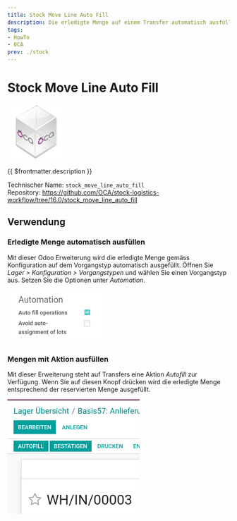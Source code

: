 ```yaml
---
title: Stock Move Line Auto Fill
description: Die erledigte Menge auf einem Transfer automatisch ausfüllen.
tags:
- HowTo
- OCA
prev: ./stock
---
```

# Stock Move Line Auto Fill
![icon_oca_app](attachments/icon_oca_app.png)

{{ $frontmatter.description }}

Technischer Name: `stock_move_line_auto_fill`\
Repository: <https://github.com/OCA/stock-logistics-workflow/tree/16.0/stock_move_line_auto_fill>

## Verwendung

### Erledigte Menge automatisch ausfüllen

Mit dieser Odoo Erweiterung wird die erledigte Menge gemäss Konfiguration auf dem Vorgangstyp automatisch ausgefüllt. Öffnen Sie *Lager > Konfiguration > Vorgangstypen* und wählen Sie einen Vorgangstyp aus. Setzen Sie die Optionen unter *Automation*.

![](attachments/Stock%20Move%20Line%20Auto%20Fill.png)

### Mengen mit Aktion ausfüllen

Mit dieser Erweiterung steht auf Transfers eine Aktion *Autofill* zur Verfügung. Wenn Sie auf diesen Knopf drücken wird die erledigte Menge entsprechend der reservierten Menge ausgefüllt.

![](attachments/Stock%20Move%20Line%20Auto%20Fill%20Button.png)